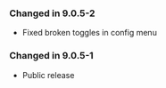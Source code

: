 ### Changed in 9.0.5-2
- Fixed broken toggles in config menu

### Changed in 9.0.5-1
- Public release